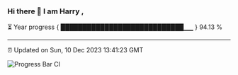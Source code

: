 ### Hi there 👋 I am Harry , 

⏳ Year progress { ████████████████████████████▁▁ } 94.13 %

---

⏰ Updated on Sun, 10 Dec 2023 13:41:23 GMT

![Progress Bar CI](https://github.com/duykhang68/duykhang68/workflows/Progress%20Bar%20CI/badge.svg)
